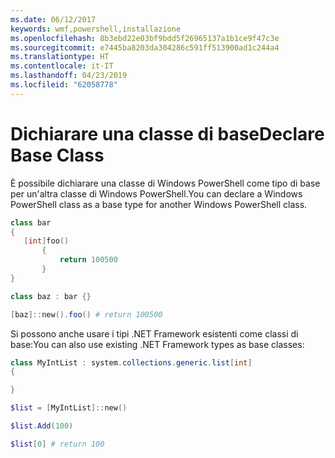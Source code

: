 ```yaml
---
ms.date: 06/12/2017
keywords: wmf,powershell,installazione
ms.openlocfilehash: 8b3ebd22e03bf9bdd5f26965137a1b1ce9f47c3e
ms.sourcegitcommit: e7445ba8203da304286c591ff513900ad1c244a4
ms.translationtype: HT
ms.contentlocale: it-IT
ms.lasthandoff: 04/23/2019
ms.locfileid: "62058778"
---
```

# <a name="declare-base-class"></a><span data-ttu-id="583db-102">Dichiarare una classe di base</span><span class="sxs-lookup"><span data-stu-id="583db-102">Declare Base Class</span></span>
<span data-ttu-id="583db-103">È possibile dichiarare una classe di Windows PowerShell come tipo di base per un'altra classe di Windows PowerShell.</span><span class="sxs-lookup"><span data-stu-id="583db-103">You can declare a Windows PowerShell class as a base type for another Windows PowerShell class.</span></span>

```powershell
class bar
{
   [int]foo()
       {
           return 100500
       }
}

class baz : bar {}

[baz]::new().foo() # return 100500
```

<span data-ttu-id="583db-104">Si possono anche usare i tipi .NET Framework esistenti come classi di base:</span><span class="sxs-lookup"><span data-stu-id="583db-104">You can also use existing .NET Framework types as base classes:</span></span>

```powershell
class MyIntList : system.collections.generic.list[int]
{

}

$list = [MyIntList]::new()

$list.Add(100)

$list[0] # return 100
```
